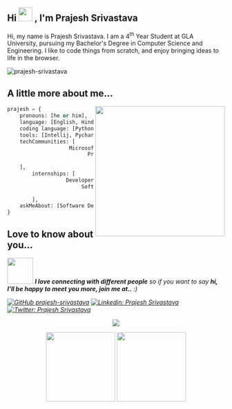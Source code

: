 <h2> Hi <img src="https://user-images.githubusercontent.com/47695045/141738908-54f58465-27d5-4c9d-af00-1544f59acaaa.gif"height="32px" style="padding-top: 50px;"> , I'm Prajesh Srivastava</h2>


Hi, my name is Prajesh Srivastava. I am a 4<sup>th</sup> Year Student at GLA University, pursuing my Bachelor's Degree in Computer Science and Engineering. I like to code things from scratch, and enjoy bringing ideas to life in the browser.

<img src="https://komarev.com/ghpvc/?username=prajesh-srivastava&label=Profile%20views&color=0e75b6&style=flat" alt="prajesh-srivastava" />


## A little more about me...
<img align='right' height="300" width="300" src="https://user-images.githubusercontent.com/47695045/141737760-0e663dc0-88b3-41a2-a8a7-ddb44c4582b9.gif">

```Python
prajesh = {
	pronouns: [he or him],
	language: [English, Hindi]
	coding language: [Python, C, JavaScript],
	tools: [Intellij, Pycharm, VS Code, Andriod Studio, Jira],
	techCommunities: [
                    Microsoft Learn Student Ambassador,
                          President at Pi Club, GLAU,
                               Coding Block Ambassadors
	],
        internships: [
                   Developer intern at JUSPAY  --Present ,
                        Software Engineering Intern at Springworks,
                              Python Development Intern at Cppsecrects
        ],
	askMeAbout: [Software Development, Python Development]
}
```
## Love to know about you...
<img src="https://media.giphy.com/media/LnQjpWaON8nhr21vNW/giphy.gif" width="60"> <em><b>I love connecting with different people</b> so if you want to say <b>hi, I'll be happy to meet you more, join me at..</b> :)
	
[![GitHub prajesh-srivastava](https://img.shields.io/github/followers/prajesh-srivastava?label=follow&style=social)](https://github.com/prajesh-srivastava)
[![Linkedin: Prajesh Srivastava](https://img.shields.io/badge/-PrajeshSrivastava-blue?style=flat-square&logo=Linkedin&logoColor=white&link=https://www.linkedin.com/in/prajeshsrivastava/)](https://www.linkedin.com/in/prajeshsrivastava/)
[![Twitter: Prajesh Srivastava](https://img.shields.io/twitter/follow/the_prajesh_?logo=twitter&color=0e75b6&style=flat)](https://twitter.com/the_prajesh_)


<p align="center">
<img align="" src="https://github-readme-streak-stats.herokuapp.com?user=prajesh-srivastava&theme=neon-dark"/>
</p>

<p align="center">
  <img height= "160px" src="https://github-readme-stats.vercel.app/api?username=prajesh-srivastava&&show_icons=true&title_color=ff0066&icon_color=bb2acf&text_color=00ffff&bg_color=00001a" />
  <img height= "160px" src="https://github-readme-stats.vercel.app/api/top-langs/?username=prajesh-srivastava&title_color=ff0066&icon_color=bb2acf&text_color=00ffff&bg_color=00001a&layout=compact&hide=css" />
</p>


